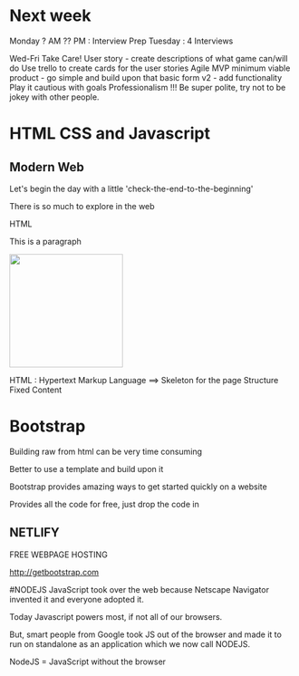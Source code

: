 # Next week

Monday ?
	AM ??
	PM : Interview Prep
Tuesday : 4 Interviews

Wed-Fri
	Take Care!
		User story - create descriptions of what game can/will do
			Use trello to create cards for the user stories
		Agile
			MVP minimum viable product - go simple and build upon that
			basic form
			v2 - add functionality
			Play it cautious with goals
		Professionalism
			!!!
			Be super polite, try not to be jokey with other people. 



# HTML CSS and Javascript

## Modern Web
Let's begin the day with a little 'check-the-end-to-the-beginning'

There is so much to explore in the web

HTML <hmtl><p>This is a paragraph</p></hmtl>

<tag>
	<img src = "html..." width="200" height="200"/>
</tag>

HTML : Hypertext Markup Language ==> Skeleton for the page
	Structure
		Fixed Content

<!-- BOOTSTRAP, MATERIAL DESIGN, LOOK UP ONLINE OTHER THINGS -->

# Bootstrap

Building raw from html can be very time consuming

Better to use a template and build upon it

Bootstrap provides amazing ways to get started quickly on a website

Provides all the code for free, just drop the code in

## NETLIFY
FREE WEBPAGE HOSTING

http://getbootstrap.com

#NODEJS
JavaScript took over the web because Netscape Navigator invented it and everyone adopted it.

Today Javascript powers most, if not all of our browsers.

But, smart people from Google took JS out of the browser and made it to run on standalone as an application which we now call NODEJS.

NodeJS = JavaScript without the browser


